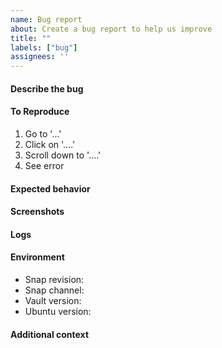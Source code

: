 ```yaml
---
name: Bug report
about: Create a bug report to help us improve
title: ""
labels: ["bug"]
assignees: ''
---
```


#### Describe the bug
<!-- A clear and concise description of what the bug is. -->

#### To Reproduce
<!-- Steps that can be taken to reproduce the behaviour -->

1. Go to '...'
2. Click on '....'
3. Scroll down to '....'
4. See error

#### Expected behavior
<!-- A clear and concise description of what you expected to happen. -->

#### Screenshots
<!-- If applicable, add screenshots to help explain your problem. -->

#### Logs
<!-- If applicable, add logs to help explain your problem. -->

#### Environment

- Snap revision: <!-- e.g. 2182 -->
- Snap channel: <!-- e.g. 1.15/stable -->
- Vault version: <!-- e.g. 1.15.4 -->
- Ubuntu version: <!-- e.g. 22.04 -->

#### Additional context

<!-- Add any other context about the problem here. -->
